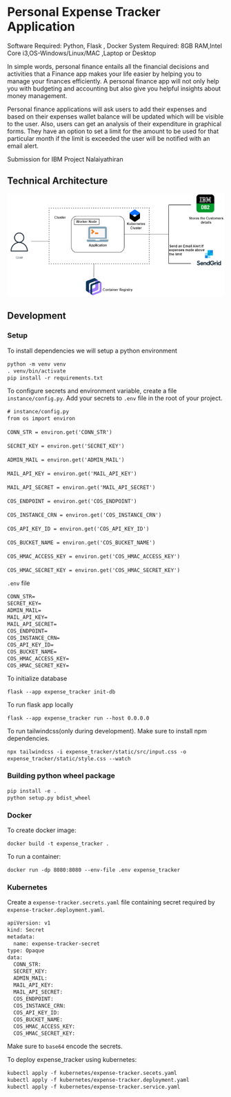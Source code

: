 # Personal Expense Tracker Application

Software Required: Python, Flask , Docker System Required: 8GB RAM,Intel Core i3,OS-Windows/Linux/MAC ,Laptop or Desktop

In simple words, personal finance entails all the financial decisions and activities that a Finance app makes your life easier by helping you to manage your finances efficiently. A personal finance app will not only help you with budgeting and accounting but also give you helpful insights about money management.

Personal finance applications will ask users to add their expenses and based on their expenses wallet balance will be updated which will be visible to the user. Also, users can get an analysis of their expenditure in graphical forms. They have an option to set a limit for the amount to be used for that particular month if the limit is exceeded the user will be notified with an email alert.

Submission for IBM Project Nalaiyathiran

## Technical Architecture

![Architecture](./uploads/architecture.png)

## Development

### Setup

To install dependencies we will setup a python environment

```
python -m venv venv
. venv/bin/activate
pip install -r requirements.txt
```

To configure secrets and environment variable, create a file `instance/config.py`. Add your secrets to `.env` file in the root of your project.

```
# instance/config.py
from os import environ

CONN_STR = environ.get('CONN_STR')

SECRET_KEY = environ.get('SECRET_KEY')

ADMIN_MAIL = environ.get('ADMIN_MAIL')

MAIL_API_KEY = environ.get('MAIL_API_KEY')

MAIL_API_SECRET = environ.get('MAIL_API_SECRET')

COS_ENDPOINT = environ.get('COS_ENDPOINT')

COS_INSTANCE_CRN = environ.get('COS_INSTANCE_CRN')

COS_API_KEY_ID = environ.get('COS_API_KEY_ID')

COS_BUCKET_NAME = environ.get('COS_BUCKET_NAME')

COS_HMAC_ACCESS_KEY = environ.get('COS_HMAC_ACCESS_KEY')

COS_HMAC_SECRET_KEY = environ.get('COS_HMAC_SECRET_KEY')
```

`.env` file

```
CONN_STR=
SECRET_KEY=
ADMIN_MAIL=
MAIL_API_KEY=
MAIL_API_SECRET=
COS_ENDPOINT=
COS_INSTANCE_CRN=
COS_API_KEY_ID=
COS_BUCKET_NAME=
COS_HMAC_ACCESS_KEY=
COS_HMAC_SECRET_KEY=
```

To initialize database

```
flask --app expense_tracker init-db
```

To run flask app locally

```
flask --app expense_tracker run --host 0.0.0.0
```

To run tailwindcss(only during development). Make sure to install npm dependencies.

```
npx tailwindcss -i expense_tracker/static/src/input.css -o expense_tracker/static/style.css --watch
```

### Building python wheel package

```
pip install -e .
python setup.py bdist_wheel
```

### Docker

To create docker image:

```
docker build -t expense_tracker .
```

To run a container:

```
docker run -dp 8080:8080 --env-file .env expense_tracker
```

### Kubernetes

Create a `expense-tracker.secrets.yaml` file containing secret required by `expense-tracker.deployment.yaml`.

```
apiVersion: v1
kind: Secret
metadata:
  name: expense-tracker-secret
type: Opaque
data:
  CONN_STR:
  SECRET_KEY:
  ADMIN_MAIL:
  MAIL_API_KEY:
  MAIL_API_SECRET:
  COS_ENDPOINT:
  COS_INSTANCE_CRN:
  COS_API_KEY_ID:
  COS_BUCKET_NAME:
  COS_HMAC_ACCESS_KEY:
  COS_HMAC_SECRET_KEY:
```

Make sure to `base64` encode the secrets.

To deploy expense_tracker using kubernetes:

```
kubectl apply -f kubernetes/expense-tracker.secets.yaml
kubectl apply -f kubernetes/expense-tracker.deployment.yaml
kubectl apply -f kubernetes/expense-tracker.service.yaml
```
